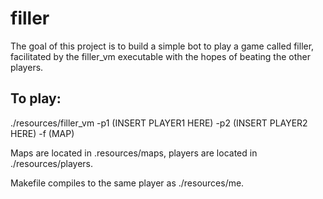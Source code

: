 # filler

The goal of this project is to build a simple bot to play a game called filler, facilitated by the filler_vm 
executable with the hopes of beating the other players.

## To play:

./resources/filler_vm -p1 (INSERT PLAYER1 HERE) -p2 (INSERT PLAYER2 HERE) -f (MAP)

Maps are located in .resources/maps, players are located in ./resources/players.

Makefile compiles to the same player as ./resources/me.
